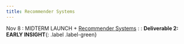 ```yaml
---
title: Recommender Systems
---
```


Nov 8 
: MIDTERM LAUNCH + [Recommender Systems](https://github.com/gallettilance/Data-Science-Fundamentals/raw/main/lecture_17/17_Recommender_Systems.pdf)
  : 
    : **Deliverable 2: EARLY INSIGHT**{: .label .label-green}
